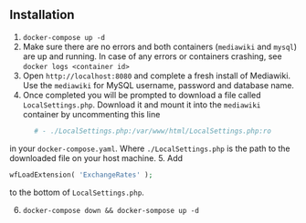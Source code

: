 ## Installation

1. `docker-compose up -d`
2. Make sure there are no errors and both containers (`mediawiki` and `mysql`) are up and running. In case of any errors or containers crashing, see `docker logs <container id>`
3. Open `http://localhost:8080` and complete a fresh install of Mediawiki. Use the `mediawiki` for MySQL username, password and database name. 
4. Once completed you will be prompted to download a file called `LocalSettings.php`. Download it and mount it into the `mediawiki` container by uncommenting this line 
```yaml
      # - ./LocalSettings.php:/var/www/html/LocalSettings.php:ro
```
in your `docker-compose.yaml`. Where `./LocalSettings.php` is the path to the downloaded file on your host machine.
5. Add 
```php
wfLoadExtension( 'ExchangeRates' );
```
to the bottom of `LocalSettings.php`.


6. `docker-compose down && docker-sompose up -d`
